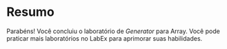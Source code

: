 # Resumo

Parabéns! Você concluiu o laboratório de _Generator_ para Array. Você pode praticar mais laboratórios no LabEx para aprimorar suas habilidades.
